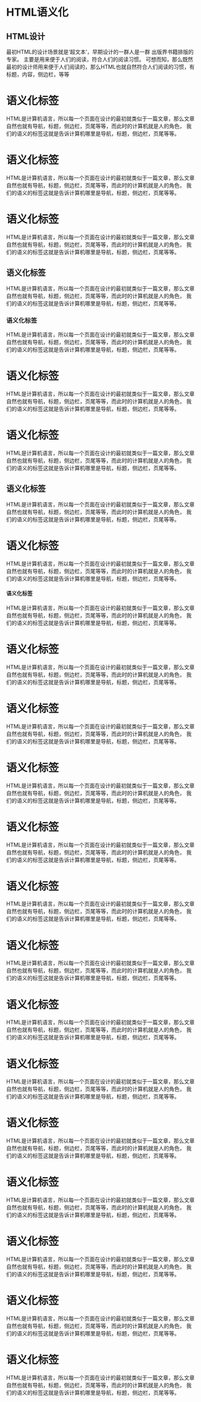 # HTML语义化
## HTML设计
最初HTML的设计场景就是‘超文本’，早期设计的一群人是一群 出版界书籍排版的专家。 主要是用来便于人们的阅读，符合人们的阅读习惯。 可想而知，那么既然最初的设计师用来便于人们阅读的，那么HTML也就自然符合人们阅读的习惯，有标题，内容，侧边栏，等等
# 语义化标签
HTML是计算机语言，所以每一个页面在设计的最初就类似于一篇文章，那么文章自然也就有导航，标题，侧边栏，页尾等等，而此时的计算机就是人的角色， 我们的语义的标签这就是告诉计算机哪里是导航，标题，侧边栏，页尾等等。
# 语义化标签
HTML是计算机语言，所以每一个页面在设计的最初就类似于一篇文章，那么文章自然也就有导航，标题，侧边栏，页尾等等，而此时的计算机就是人的角色， 我们的语义的标签这就是告诉计算机哪里是导航，标题，侧边栏，页尾等等。
# 语义化标签
HTML是计算机语言，所以每一个页面在设计的最初就类似于一篇文章，那么文章自然也就有导航，标题，侧边栏，页尾等等，而此时的计算机就是人的角色， 我们的语义的标签这就是告诉计算机哪里是导航，标题，侧边栏，页尾等等。
## 语义化标签
HTML是计算机语言，所以每一个页面在设计的最初就类似于一篇文章，那么文章自然也就有导航，标题，侧边栏，页尾等等，而此时的计算机就是人的角色， 我们的语义的标签这就是告诉计算机哪里是导航，标题，侧边栏，页尾等等。
### 语义化标签
HTML是计算机语言，所以每一个页面在设计的最初就类似于一篇文章，那么文章自然也就有导航，标题，侧边栏，页尾等等，而此时的计算机就是人的角色， 我们的语义的标签这就是告诉计算机哪里是导航，标题，侧边栏，页尾等等。
# 语义化标签
HTML是计算机语言，所以每一个页面在设计的最初就类似于一篇文章，那么文章自然也就有导航，标题，侧边栏，页尾等等，而此时的计算机就是人的角色， 我们的语义的标签这就是告诉计算机哪里是导航，标题，侧边栏，页尾等等。
# 语义化标签
HTML是计算机语言，所以每一个页面在设计的最初就类似于一篇文章，那么文章自然也就有导航，标题，侧边栏，页尾等等，而此时的计算机就是人的角色， 我们的语义的标签这就是告诉计算机哪里是导航，标题，侧边栏，页尾等等。
## 语义化标签
HTML是计算机语言，所以每一个页面在设计的最初就类似于一篇文章，那么文章自然也就有导航，标题，侧边栏，页尾等等，而此时的计算机就是人的角色， 我们的语义的标签这就是告诉计算机哪里是导航，标题，侧边栏，页尾等等。
# 语义化标签
HTML是计算机语言，所以每一个页面在设计的最初就类似于一篇文章，那么文章自然也就有导航，标题，侧边栏，页尾等等，而此时的计算机就是人的角色， 我们的语义的标签这就是告诉计算机哪里是导航，标题，侧边栏，页尾等等。
#### 语义化标签
HTML是计算机语言，所以每一个页面在设计的最初就类似于一篇文章，那么文章自然也就有导航，标题，侧边栏，页尾等等，而此时的计算机就是人的角色， 我们的语义的标签这就是告诉计算机哪里是导航，标题，侧边栏，页尾等等。
# 语义化标签
HTML是计算机语言，所以每一个页面在设计的最初就类似于一篇文章，那么文章自然也就有导航，标题，侧边栏，页尾等等，而此时的计算机就是人的角色， 我们的语义的标签这就是告诉计算机哪里是导航，标题，侧边栏，页尾等等。
# 语义化标签
HTML是计算机语言，所以每一个页面在设计的最初就类似于一篇文章，那么文章自然也就有导航，标题，侧边栏，页尾等等，而此时的计算机就是人的角色， 我们的语义的标签这就是告诉计算机哪里是导航，标题，侧边栏，页尾等等。
# 语义化标签
HTML是计算机语言，所以每一个页面在设计的最初就类似于一篇文章，那么文章自然也就有导航，标题，侧边栏，页尾等等，而此时的计算机就是人的角色， 我们的语义的标签这就是告诉计算机哪里是导航，标题，侧边栏，页尾等等。
# 语义化标签
HTML是计算机语言，所以每一个页面在设计的最初就类似于一篇文章，那么文章自然也就有导航，标题，侧边栏，页尾等等，而此时的计算机就是人的角色， 我们的语义的标签这就是告诉计算机哪里是导航，标题，侧边栏，页尾等等。
# 语义化标签
HTML是计算机语言，所以每一个页面在设计的最初就类似于一篇文章，那么文章自然也就有导航，标题，侧边栏，页尾等等，而此时的计算机就是人的角色， 我们的语义的标签这就是告诉计算机哪里是导航，标题，侧边栏，页尾等等。
# 语义化标签
HTML是计算机语言，所以每一个页面在设计的最初就类似于一篇文章，那么文章自然也就有导航，标题，侧边栏，页尾等等，而此时的计算机就是人的角色， 我们的语义的标签这就是告诉计算机哪里是导航，标题，侧边栏，页尾等等。
# 语义化标签
HTML是计算机语言，所以每一个页面在设计的最初就类似于一篇文章，那么文章自然也就有导航，标题，侧边栏，页尾等等，而此时的计算机就是人的角色， 我们的语义的标签这就是告诉计算机哪里是导航，标题，侧边栏，页尾等等。
# 语义化标签
HTML是计算机语言，所以每一个页面在设计的最初就类似于一篇文章，那么文章自然也就有导航，标题，侧边栏，页尾等等，而此时的计算机就是人的角色， 我们的语义的标签这就是告诉计算机哪里是导航，标题，侧边栏，页尾等等。
# 语义化标签
HTML是计算机语言，所以每一个页面在设计的最初就类似于一篇文章，那么文章自然也就有导航，标题，侧边栏，页尾等等，而此时的计算机就是人的角色， 我们的语义的标签这就是告诉计算机哪里是导航，标题，侧边栏，页尾等等。
# 语义化标签
HTML是计算机语言，所以每一个页面在设计的最初就类似于一篇文章，那么文章自然也就有导航，标题，侧边栏，页尾等等，而此时的计算机就是人的角色， 我们的语义的标签这就是告诉计算机哪里是导航，标题，侧边栏，页尾等等。
# 语义化标签
HTML是计算机语言，所以每一个页面在设计的最初就类似于一篇文章，那么文章自然也就有导航，标题，侧边栏，页尾等等，而此时的计算机就是人的角色， 我们的语义的标签这就是告诉计算机哪里是导航，标题，侧边栏，页尾等等。
# 语义化标签
HTML是计算机语言，所以每一个页面在设计的最初就类似于一篇文章，那么文章自然也就有导航，标题，侧边栏，页尾等等，而此时的计算机就是人的角色， 我们的语义的标签这就是告诉计算机哪里是导航，标题，侧边栏，页尾等等。
# 语义化标签
HTML是计算机语言，所以每一个页面在设计的最初就类似于一篇文章，那么文章自然也就有导航，标题，侧边栏，页尾等等，而此时的计算机就是人的角色， 我们的语义的标签这就是告诉计算机哪里是导航，标题，侧边栏，页尾等等。